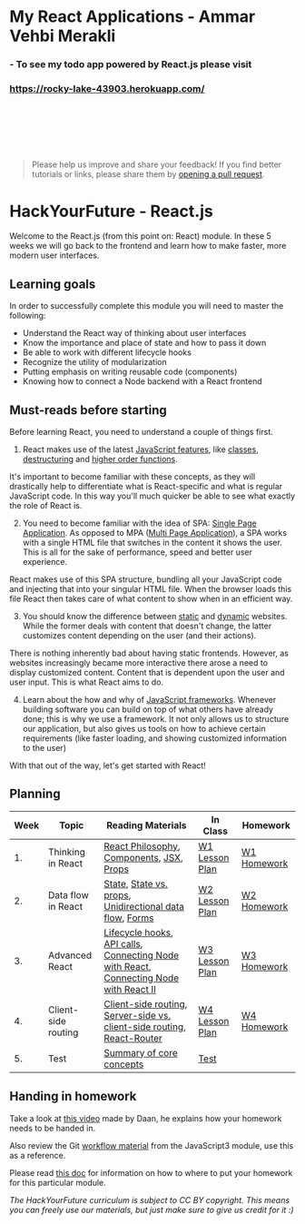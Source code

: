 # My React Applications - Ammar Vehbi Merakli

### - To see my todo app powered by React.js please visit 
### https://rocky-lake-43903.herokuapp.com/
<br />
<br />
<br />
<br />
<br />

> Please help us improve and share your feedback! If you find better tutorials
> or links, please share them by [opening a pull request](https://github.com/HackYourFuture/React/pulls).

# HackYourFuture - React.js

Welcome to the React.js (from this point on: React) module. In these 5 weeks we will go back to the frontend and learn how to make faster, more modern user interfaces.

## Learning goals

In order to successfully complete this module you will need to master the following:

- Understand the React way of thinking about user interfaces
- Know the importance and place of state and how to pass it down
- Be able to work with different lifecycle hooks
- Recognize the utility of modularization
- Putting emphasis on writing reusable code (components)
- Knowing how to connect a Node backend with a React frontend

## Must-reads before starting

Before learning React, you need to understand a couple of things first.

1. React makes use of the latest [JavaScript features](https://www.youtube.com/watch?v=NCwa_xi0Uuc), like [classes](https://medium.com/beginners-guide-to-mobile-web-development/javascript-introduction-to-es6-classes-ecb2db9fe985), [destructuring](https://codeburst.io/es6-destructuring-the-complete-guide-7f842d08b98f) and [higher order functions](https://www.sitepoint.com/higher-order-functions-javascript/).

It's important to become familiar with these concepts, as they will drastically help to differentiate what is React-specific and what is regular JavaScript code. In this way you'll much quicker be able to see what exactly the role of React is.

2. You need to become familiar with the idea of SPA: [Single Page Application](https://www.youtube.com/watch?v=wlVmmsMD28w). As opposed to MPA ([Multi Page Application](https://medium.com/@goldybenedict/single-page-applications-vs-multiple-page-applications-do-you-really-need-an-spa-cf60825232a3)), a SPA works with a single HTML file that switches in the content it shows the user. This is all for the sake of performance, speed and better user experience.

React makes use of this SPA structure, bundling all your JavaScript code and injecting that into your singular HTML file. When the browser loads this file React then takes care of what content to show when in an efficient way.

3. You should know the difference between [static](https://www.webnots.com/basics-of-a-static-website/) and [dynamic](https://www.webnots.com/basics-of-dynamic-websites/) websites. While the former deals with content that doesn't change, the latter customizes content depending on the user (and their actions).

There is nothing inherently bad about having static frontends. However, as websites increasingly became more interactive there arose a need to display customized content. Content that is dependent upon the user and user input. This is what React aims to do.

4. Learn about the how and why of [JavaScript frameworks](https://medium.com/dailyjs/the-deepest-reason-why-modern-javascript-frameworks-exist-933b86ebc445). Whenever building software you can build on top of what others have already done; this is why we use a framework. It not only allows us to structure our application, but also gives us tools on how to achieve certain requirements (like faster loading, and showing customized information to the user)

With that out of the way, let's get started with React!

## Planning

| Week | Topic               | Reading Materials                                                                                                                                                                                                                                                                                                                                                                                                                                   | In Class                                                       | Homework                                             |
| ---- | ------------------- | --------------------------------------------------------------------------------------------------------------------------------------------------------------------------------------------------------------------------------------------------------------------------------------------------------------------------------------------------------------------------------------------------------------------------------------------------- | -------------------------------------------------------------- | ---------------------------------------------------- |
| 1.   | Thinking in React   | [React Philosophy](https://reallifeprogramming.com/react-philosophy-e8cdea991599), [Components](https://medium.com/the-andela-way/understanding-react-components-37f841c1f3bb), [JSX](https://reactgo.com/learn-react-jsx-detailed/), [Props](https://www.robinwieruch.de/react-pass-props-to-component/)                                                                                                                                           | [W1 Lesson Plan](documentation/lesson-plans/W1-lesson-plan.md) | [W1 Homework](documentation/homework/W1-homework.md) |
| 2.   | Data flow in React  | [State](https://medium.com/the-andela-way/understanding-the-fundamentals-of-state-in-react-79c711be677f), [State vs. props](https://codeburst.io/react-state-vs-props-explained-51beebd73b21), [Unidirectional data flow](https://medium.com/@lizdenhup/understanding-unidirectional-data-flow-in-react-3e3524c09d8e), [Forms](https://medium.com/@agoiabeladeyemi/the-complete-guide-to-forms-in-react-d2ba93f32825)                               | [W2 Lesson Plan](documentation/lesson-plans/W2-lesson-plan.md) | [W2 Homework](documentation/homework/W2-homework.md) |
| 3.   | Advanced React      | [Lifecycle hooks](https://blog.pusher.com/beginners-guide-react-component-lifecycle/), [API calls](https://blog.hellojs.org/fetching-api-data-with-react-js-460fe8bbf8f2), [Connecting Node with React](https://medium.freecodecamp.org/how-to-make-create-react-app-work-with-a-node-backend-api-7c5c48acb1b0), [Connecting Node with React II](https://hackernoon.com/how-to-combine-a-nodejs-back-end-with-a-reactjs-front-end-app-ea9b24715032) | [W3 Lesson Plan](documentation/lesson-plans/W3-lesson-plan.md) | [W3 Homework](documentation/homework/W3-homework.md) |
| 4.   | Client-side routing | [Client-side routing](http://krasimirtsonev.com/blog/article/deep-dive-into-client-side-routing-navigo-pushstate-hash), [Server-side vs. client-side routing](https://www.youtube.com/watch?v=ofCoqejWohA), [React-Router](https://itnext.io/react-router-simple-starter-guide-c6477695908c)                                                                                                                                                        | [W4 Lesson Plan](documentation/lesson-plans/W4-lesson-plan.md) | [W4 Homework](documentation/homework/W4-homework.md) |
| 5.   | Test                | [Summary of core concepts](https://medium.com/@madhupathy/learn-basics-of-react-js-in-3-minutes-a94cbc6f02c8)                                                                                                                                                                                                                                                                                                                                       | [Test](documentation/homework/test.md)                         |                                                      |

## Handing in homework

Take a look at [this video](https://www.youtube.com/watch?v=-o0yomUVVpU&index=2&list=PLVYDhqbgYpYUGxRdtQdYVE5Q8h3bt6SIA) made by Daan, he explains how your homework needs to be handed in.

Also review the Git [workflow material](https://github.com/HackYourFuture/Git/blob/master/Lecture-3.md) from the JavaScript3 module, use this as a reference.

Please read [this doc](homework-submission/HOMEWORK.md) for information on how to where to put your homework for this particular module.

_The HackYourFuture curriculum is subject to CC BY copyright. This means you can freely use our materials, but just make sure to give us credit for it :)_
